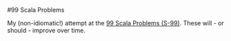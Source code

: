 #99 Scala Problems

My (non-idiomatic!) attempt at the <a href="http://aperiodic.net/phil/scala/s-99/">99 Scala Problems (S-99)</a>. These will - or should - improve over time.

